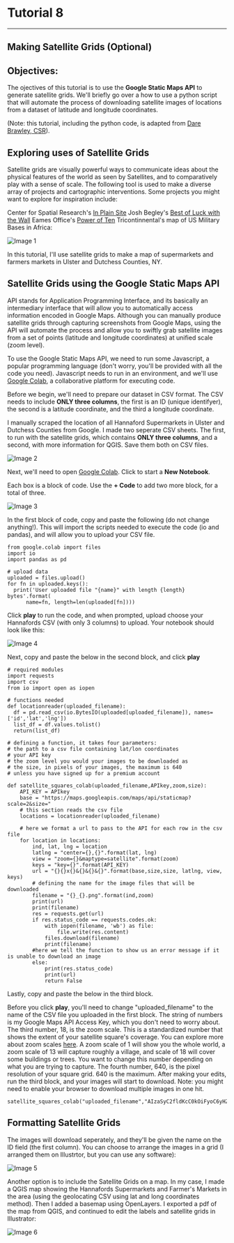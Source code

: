 # Tutorial 8
-------------------------

## Making Satellite Grids (Optional)

## Objectives: 

The ojectives of this tutorial is to use the **Google Static Maps API** to generate satellite grids. We'll briefly go over a how to use a python script that will automate the process of downloading satellite images of locations from a dataset of latitude and longitude coordinates. 

(Note: this tutorial, including the python code, is adapted from [Dare Brawley, CSR](https://centerforspatialresearch.github.io/methods-in-spatial-research-fa2021/tutorials/tutorial05b/)). 

## Exploring uses of Satellite Grids

Satellite grids are visually powerful ways to communicate ideas about the physical features of the world as seen by Satellites, and to comparatively play with a sense of scale. The following tool is used to make a diverse array of projects and cartographic interventions. Some projects you might want to explore for inspiration include:  

Center for Spatial Research's [In Plain Site](https://c4sr.columbia.edu/projects/plain-sight)
Josh Begley's [Best of Luck with the Wall](https://vimeo.com/189004719)
Eames Office's [Power of Ten](https://www.youtube.com/watch?v=0fKBhvDjuy0)
Tricontinnental's map of US Military Bases in Africa: 

![Image 1](/Mapping-Global-Foodscapes/assets/img/Tutorial-8/1-Tutorial-8.png)

In this tutorial, I'll use satellite grids to make a map of supermarkets and farmers markets in Ulster and Dutchess Counties, NY. 

## Satellite Grids using the Google Static Maps API

API stands for Application Programming Interface, and its basically an intermediary interface that will allow you to automatically access information encoded in Google Maps. Although you can manually produce satellite grids through capturing screenshots from Google Maps, using the API will automate the process and allow you to swiftly grab satellite images from a set of points (latitude and longitude coordinates) at unified scale (zoom level). 

To use the Google Static Maps API, we need to run some Javascript, a popular programming language (don't worry, you'll be provided with all the code you need). Javascript needs to run in an environment, and we'll use [Google Colab](https://colab.research.google.com/), a collaborative platform for executing code. 

Before we begin, we'll need to prepare our dataset in CSV format. The CSV needs to include **ONLY three columns**, the first is an ID (unique identifyer), the second is a latitude coordinate, and the third a longitude coordinate. 

I manually scraped the location of all Hannaford Supermarkets in Ulster and Dutchess Counties from Google. I made two seperate CSV sheets. The first, to run with the satellite grids, which contains **ONLY three columns**, and a second, with more information for QGIS. Save them both on CSV files. 

![Image 2](/Mapping-Global-Foodscapes/assets/img/Tutorial-8/2-Tutorial-8.png)

Next, we'll need to open [Google Colab](https://colab.research.google.com/). Click to start a **New Notebook**. 

Each box is a block of code. Use the **+ Code** to add two more block, for a total of three. 

![Image 3](/Mapping-Global-Foodscapes/assets/img/Tutorial-8/3-Tutorial-8.png)

In the first block of code, copy and paste the following (do not change anything!). This will import the scripts needed to execute the code (io and pandas), and will allow you to upload your CSV file. 

```
from google.colab import files
import io
import pandas as pd

# upload data
uploaded = files.upload()
for fn in uploaded.keys():
  print('User uploaded file "{name}" with length {length} bytes'.format(
      name=fn, length=len(uploaded[fn])))
``` 

Click **play** to run the code, and when prompted, upload choose your Hannafords CSV (with only 3 columns) to upload. Your notebook should look like this: 

![Image 4](/Mapping-Global-Foodscapes/assets/img/Tutorial-8/4-Tutorial-8.png)

Next, copy and paste the below in the second block, and click **play**

```
# required modules
import requests
import csv
from io import open as iopen

# functions needed
def locationreader(uploaded_filename):
  df = pd.read_csv(io.BytesIO(uploaded[uploaded_filename]), names=['id','lat','lng'])
  list_df = df.values.tolist()
  return(list_df)

# defining a function, it takes four parameters:
# the path to a csv file containing lat/lon coordinates
# your API key
# the zoom level you would your images to be downloaded as
# the size, in pixels of your images, the maximum is 640 
# unless you have signed up for a premium account

def satellite_squares_colab(uploaded_filename,APIkey,zoom,size):
    API_KEY = APIkey
    base = "https://maps.googleapis.com/maps/api/staticmap?scale=2&size="
    # this section reads the csv file
    locations = locationreader(uploaded_filename)
    
    # here we format a url to pass to the API for each row in the csv file
    for location in locations:
        ind, lat, lng = location
        latlng = "center={},{}".format(lat, lng)
        view = "zoom={}&maptype=satellite".format(zoom)
        keys = "key={}".format(API_KEY)
        url = "{}{}x{}&{}&{}&{}".format(base,size,size, latlng, view, keys)
        # defining the name for the image files that will be downloaded
        filename = "{}_{}.png".format(ind,zoom)
        print(url)
        print(filename)
        res = requests.get(url)
        if res.status_code == requests.codes.ok:  
            with iopen(filename, 'wb') as file:
                file.write(res.content)
            files.download(filename)
            print(filename)
        #here we tell the function to show us an error message if it is unable to download an image
        else:
            print(res.status_code)
            print(url)
            return False 
```

Lastly, copy and paste the below in the third block. 

Before you click **play**, you'll need to change "uploaded_filename" to the name of the CSV file you uploaded in the first block. The string of numbers is my Google Maps API Access Key, which you don't need to worry about. The third number, 18, is the zoom scale. This is a standardized number that shows the extent of your satellite square's coverage. You can explore more about zoom scales [here](https://wiki.openstreetmap.org/wiki/Zoom_levels). A zoom scale of 1 will show you the whole world, a zoom scale of 13 will capture roughly a village, and scale of 18 will cover some buildings or trees. You want to change this number depending on what you are trying to capture. The fourth number, 640, is the pixel resolution of your square grid. 640 is the maximum. After making your edits, run the third block, and your images will start to download. Note: you might need to enable your browser to download multiple images in one hit. 

```
satellite_squares_colab("uploaded_filename","AIzaSyC2fldKcC0kOiFyoC6yHZnOO6gt9PjOru8",18,640)
```

## Formatting Satellite Grids 

The images will download seperately, and they'll be given the name on the ID field (the first column). You can choose to arrange the images in a grid (I arranged them on Illustrtor, but you can use any software):

![Image 5](/Mapping-Global-Foodscapes/assets/img/Tutorial-8/5-Tutorial-8.png)

Another option is to include the Satellite Grids on a map. In my case, I made a QGIS map showing the Hannafords Supermarkets and Farmer's Markets in the area (using the geolocating CSV using lat and long coordinates method). Then I added a basemap using OpenLayers. I exported a pdf of the map from QGIS, and continued to edit the labels and satellite grids in Illustrator: 

![Image 6](/Mapping-Global-Foodscapes/assets/img/Tutorial-8/6-Tutorial-8.png)







